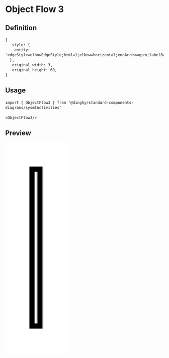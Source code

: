 # Object Flow 3

## Definition

```
{
  _style: { 
    entity: 'edgeStyle=elbowEdgeStyle;html=1;elbow=horizontal;endArrow=open;labelBackgroundColor=none;strokeWidth=2;endSize=12;',
  },
  _original_width: 3,
  _original_height: 60,
}
```

## Usage

```
import { ObjectFlow3 } from '@dinghy/standard-components-diagrams/sysmlActivities'

<ObjectFlow3/>
```

## Preview

<img src="./object-flow-3.png" width="200"/>
